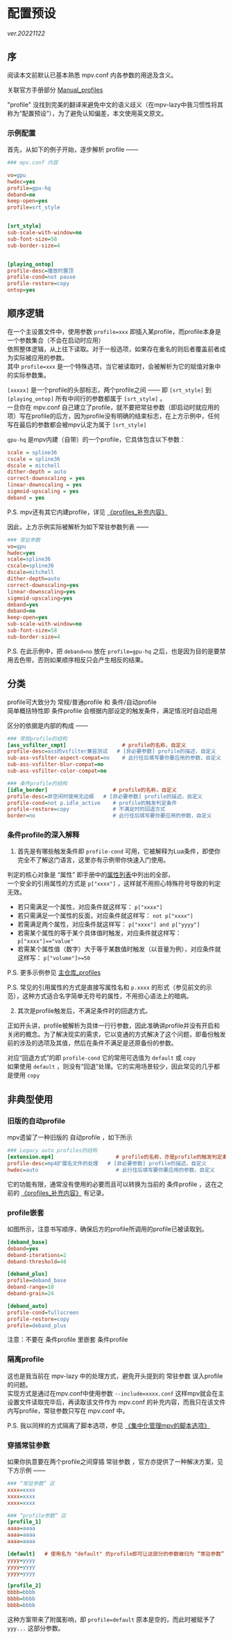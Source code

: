 # 配置预设

_ver.20221122_

## 序

阅读本文前默认已基本熟悉 mpv.conf 内各参数的用途及含义。

关联官方手册部分 [Manual_profiles](https://mpv.io/manual/master/#profiles)

"profile" 没找到完美的翻译来避免中文的语义歧义（在mpv-lazy中我习惯性将其称为“配置预设”），为了避免认知偏差，本文使用英文原文。

### 示例配置

首先，从如下的例子开始，逐步解析 profile ——

```ini
### mpv.conf 内容

vo=gpu
hwdec=yes
profile=gpu-hq
deband=no
keep-open=yes
profile=srt_style


[srt_style]
sub-scale-with-window=no
sub-font-size=58
sub-border-size=4


[playing_ontop]
profile-desc=播放时置顶
profile-cond=not pause
profile-restore=copy
ontop=yes
```

## 顺序逻辑

在一个主设置文件中，使用参数 `profile=xxx` 即插入某profile，而profile本身是一个参数集合（不会在启动时应用）  
依照整体逻辑，从上往下读取。对于一般选项，如果存在重名的则后者覆盖前者成为实际被应用的参数。  
其中 `profile=xxx` 是一个特殊选项，当它被读取时，会被解析为它的赋值对象中的实际参数集。

`[xxxxx]` 是一个profile的头部标志，两个profile之间 —— 即 `[srt_style]` 到 `[playing_ontop]` 所有中间行的参数都属于 `[srt_style]` 。  
一旦你在 mpv.conf 自己建立了profile，就不要把常驻参数（即启动时就应用的项）写在profile的后方，因为profile没有明确的结束标志，在上方示例中，任何写在最后的参数都会被mpv认定为属于 `[srt_style]`

`gpu-hq` 是mpv内建（自带）的一个profile，它具体包含以下参数：
```ini
scale = spline36
cscale = spline36
dscale = mitchell
dither-depth = auto
correct-downscaling = yes
linear-downscaling = yes
sigmoid-upscaling = yes
deband = yes
```

P.S. mpv还有其它内建profile，详见 [《profiles_补充内容》](https://github.com/hooke007/MPV_lazy/discussions/42)

因此，上方示例实际被解析为如下常驻参数列表 ——
```ini
### 常驻参数
vo=gpu
hwdec=yes
scale=spline36
cscale=spline36
dscale=mitchell
dither-depth=auto
correct-downscaling=yes
linear-downscaling=yes
sigmoid-upscaling=yes
deband=yes
deband=no
keep-open=yes
sub-scale-with-window=no
sub-font-size=58
sub-border-size=4
```

P.S. 在此示例中，把 `deband=no` 放在 `profile=gpu-hq` 之后，也是因为目的是要禁用去色带，否则如果顺序相反只会产生相反的结果。

## 分类

profile可大致分为 常规/普通profile 和 条件/自动profile  
简单概括特性即 条件profile 会根据内部设定的触发条件，满足情况时自动启用

区分的依据是内部的构成 ——

```ini
### 常规profile的结构
[ass_vsfilter_cmpt]                  # profile的名称，自定义
profile-desc=ass的vsfilter兼容测试   # [非必要参数] profile的描述，自定义
sub-ass-vsfilter-aspect-compat=no    # 此行往后填写要你要应用的参数，自定义
sub-ass-vsfilter-blur-compat=no
sub-ass-vsfilter-color-compat=no
```

```ini
### 条件profile的结构
[idle_border]                     # profile的名称，自定义
profile-desc=非空闲时使用无边框   # [非必要参数] profile的描述，自定义
profile-cond=not p.idle_active    # profile的触发判定条件
profile-restore=copy              # 不满足时的回退方式
border=no                         # 此行往后填写要你要应用的参数，自定义
```

### 条件profile的深入解释

1. 首先是有哪些触发条件即 `profile-cond` 可用，它被解释为Lua条件，即使你完全不了解这门语言，这里亦有示例带你快速入门使用。

判定的核心对象是 “属性” 即手册中的[属性列表](https://mpv.io/manual/master/#property-list)中列出的全部，  
一个安全的引用属性的方式是 `p["xxxx"]` ，这样就不用担心特殊符号导致的判定无效。

- 若只需满足一个属性，对应条件就这样写： `p["xxxx"]`
- 若只需满足一个属性的反面，对应条件就这样写： `not p["xxxx"]`
- 若需满足两个属性，对应条件就这样写： `p["xxxx"] and p["yyyy"]`
- 若需某个属性的等于某个具体值时触发，对应条件就这样写： `p["xxxx"]=="value"`
- 若需某个属性值（数字）大于等于某数值时触发（以音量为例），对应条件就这样写： `p["volume"]>=50`

P.S. 更多示例参见 [主仓库_profiles](https://github.com/hooke007/MPV_lazy/blob/main/portable_config/profiles.conf)

P.S. 常见的引用属性的方式是直接写属性名和 `p.xxxx` 的形式（参见前文的示范），这种方式适合名字简单无符号的属性，不用担心语法上的暗病。

2. 其次是profile触发后，不满足条件时的回退方式。

正如开头讲，profile被解析为具体一行行参数，因此准确讲profile并没有开启和关闭的概念。为了解决现实的需求，它以变通的方式解决了这个问题，即备份触发前的涉及的选项及其值，然后在条件不满足是还原备份的参数。

对应“回退方式”的即 `profile-cond` 它的常用可选值为 `default` 或 `copy`  
如果使用 `default` ，则没有“回退”处理。它的实用场景较少，因此常见的几乎都是使用 `copy`

## 非典型使用

### 旧版的自动profile

mpv遗留了一种旧版的 自动profile ，如下所示

```ini
### Legacy auto profiles的结构
[extension.mp4]                    # profile的名称，亦是profile的触发判定条件（回退方式类似 copy）
profile-desc=mp4扩展名文件的处理   # [非必要参数] profile的描述，自定义
hwdec=auto                         # 此行往后填写要你要应用的参数，自定义
```

它的功能有限，通常没有使用的必要而且可以转换为当前的 条件profile ，这在之前的 [《profiles_补充内容》](https://github.com/hooke007/MPV_lazy/discussions/42) 有记录。

### profile嵌套

如图所示，注意书写顺序，确保后方的profile所调用的profile已被读取到。

```ini
[deband_base]
deband=yes
deband-iterations=2
deband-threshold=48

[deband_plus]
profile=deband_base
deband-range=10
deband-grain=24

[deband_auto]
profile-cond=fullscreen
profile-restore=copy
profile=deband_plus
```

注意：不要在 条件profile 里嵌套 条件profile

### 隔离profile

这也是我当前在 mpv-lazy 中的处理方式，避免开头提到的 常驻参数 误入profile的问题。  
实现方式是通过在mpv.conf中使用参数 `--include=xxxx.conf` 这样mpv就会在主设置文件读取完毕后，再读取该文件作为 mpv.conf 的补充内容，而我只在该文件内写profile，常驻参数只写在 mpv.conf 中。

P.S. 我以同样的方式隔离了脚本选项，参见 [《集中化管理mpv的脚本选项》](https://github.com/hooke007/MPV_lazy/discussions/126)

### 穿插常驻参数

如果你执意要在两个profile之间穿插 常驻参数 ，官方亦提供了一种解决方案，见下方示例 ——

```ini
### “常驻参数” 区
xxxx=xxxx
xxxx=xxxx
xxxx=xxxx

### “profile参数” 区
[profile_1]
aaaa=aaaa
aaaa=aaaa
aaaa=aaaa

[default]   # 使用名为 "default" 的profile即可让这部分的参数被归为 “常驻参数”
yyyy=yyyy
yyyy=yyyy
yyyy=yyyy

[profile_2]
bbbb=bbbb
bbbb=bbbb
bbbb=bbbb
```

这种方案带来了附属影响，即 `profile=default` 原本是空的，而此时被赋予了 `yyy...` 这部分参数。


